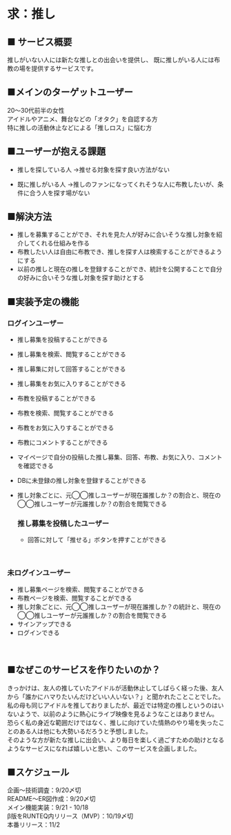 # 求：推し
## ■ サービス概要
推しがいない人には新たな推しとの出会いを提供し、
既に推しがいる人には布教の場を提供するサービスです。

## ■メインのターゲットユーザー
20〜30代前半の女性<br>
アイドルやアニメ、舞台などの「オタク」を自認する方<br>
特に推しの活動休止などによる「推しロス」に悩む方<br>

## ■ユーザーが抱える課題
- 推しを探している人
  →推せる対象を探す良い方法がない

- 既に推しがいる人
  →推しのファンになってくれそうな人に布教したいが、条件に合う人を探す場がない

## ■解決方法
- 推しを募集することができ、それを見た人が好みに合いそうな推し対象を紹介してくれる仕組みを作る
- 布教したい人は自由に布教でき、推しを探す人は検索することができるようにする
- 以前の推しと現在の推しを登録することができ、統計を公開することで自分の好みに合いそうな推し対象を探す助けとする

## ■実装予定の機能
### ログインユーザー
- 推し募集を投稿することができる
- 推し募集を検索、閲覧することができる
- 推し募集に対して回答することができる
- 推し募集をお気に入りすることができる
- 布教を投稿することができる
- 布教を検索、閲覧することができる
- 布教をお気に入りすることができる
- 布教にコメントすることができる
- マイページで自分の投稿した推し募集、回答、布教、お気に入り、コメントを確認できる
- DBに未登録の推し対象を登録することができる
- 推し対象ごとに、元◯◯推しユーザーが現在誰推しか？の割合と、現在の◯◯推しユーザーが元誰推しか？の割合を閲覧できる

  ### 推し募集を投稿したユーザー
  - 回答に対して「推せる」ボタンを押すことができる
<br>

### 未ログインユーザー
- 推し募集ページを検索、閲覧することができる
- 布教ページを検索、閲覧することができる
- 推し対象ごとに、元◯◯推しユーザーが現在誰推しか？の統計と、現在の◯◯推しユーザーが元誰推しか？の割合を閲覧できる
- サインアップできる
- ログインできる
<br>

## ■なぜこのサービスを作りたいのか？
きっかけは、友人の推していたアイドルが活動休止してしばらく経った後、友人から「誰かにハマりたいんだけどいい人いない？」と聞かれたことことでした。私の母も同じアイドルを推しておりましたが、最近では特定の推しというのはいないようで、以前のように熱心にライブ映像を見るようなことはありません。<br>
恐らく私の身近な範囲だけではなく、推しに向けていた情熱のやり場を失ったことのある人は他にも大勢いるだろうと予想しました。<br>
そのような方が新たな推しに出会い、より毎日を楽しく過ごすための助けとなるようなサービスになれば嬉しいと思い、このサービスを企画しました。
<br>

## ■スケジュール
企画〜技術調査：9/20〆切<br>
README〜ER図作成：9/20〆切<br>
メイン機能実装：9/21 - 10/18<br>
β版をRUNTEQ内リリース（MVP）：10/19〆切<br>
本番リリース：11/2
